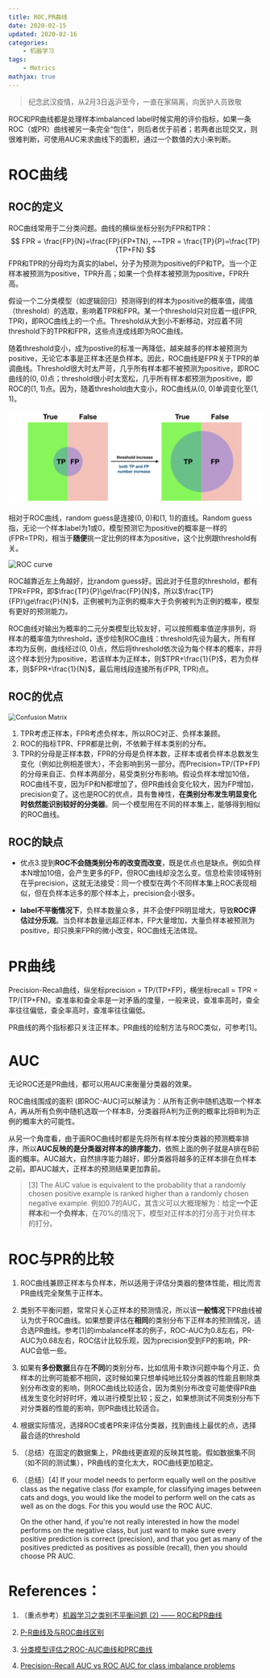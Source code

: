 ```yaml
---
title: ROC,PR曲线
date: 2020-02-15
updated: 2020-02-16
categories:
    - 机器学习
tags:
    - Metrics
mathjax: true
---
```


> 纪念武汉疫情，从2月3日返沪至今，一直在家隔离，向医护人员致敬

ROC和PR曲线都是处理样本imbalanced label时候实用的评价指标，如果一条ROC（或PR）曲线被另一条完全“包住”，则后者优于前者；若两者出现交叉，则很难判断，可使用AUC来求曲线下的面积，通过一个数值的大小来判断。

# ROC曲线

## ROC的定义

ROC曲线常用于二分类问题。曲线的横纵坐标分别为FPR和TPR：
$$
FPR = \frac{FP}{N}=\frac{FP}{FP+TN}, ~~TPR = \frac{TP}{P}=\frac{TP}{TP+FN}
$$
FPR和TPR的分母均为真实的label，分子为预测为positive的FP和TP。当一个正样本被预测为positive，TPR升高；如果一个负样本被预测为positive，FPR升高。

假设一个二分类模型（如逻辑回归）预测得到的样本为positive的概率值，阈值（threshold）的选取，影响着TPR和FPR。某一个threshold只对应着一组(FPR, TPR)，即ROC曲线上的一个点。Threshold从大到小不断移动，对应着不同threshold下的TPR和FPR，这些点连成线即为ROC曲线。

随着threshold变小，成为postive的标准一再降低，越来越多的样本被预测为positive，无论它本事是正样本还是负样本。因此，ROC曲线是FPR关于TPR的单调曲线。Threshold很大时太严苛，几乎所有样本都不被预测为positive，即ROC曲线的(0, 0)点；threshold很小时太宽松，几乎所有样本都预测为positive，即ROC的(1, 1)点。因为，随着threshold由大变小，ROC曲线从(0, 0)单调变化至(1, 1)。

![TPR_FPR](ROC_PR/ROCcurve.png)

相对于ROC曲线，random guess是连接(0, 0)和(1, 1)的直线。Random guess指，无论一个样本label为1或0，模型预测它为positive的概率是一样的(FPR=TPR)，相当于**随便**挑一定比例的样本为positive，这个比例跟threshold有关。

![ROC curve](https://pic1.zhimg.com/80/v2-7a45780df4c9930f04d8541b98f70d54_hd.jpg)

ROC越靠近左上角越好，比random guess好。因此对于任意的threshold，都有TPR$\ge$FPR，即$\frac{TP}{P}\ge\frac{FP}{N}$，所以$\frac{TP}{FP}\ge\frac{P}{N}$，正例被判为正例的概率大于负例被判为正例的概率，模型有更好的预测能力。

ROC曲线对输出为概率的二元分类模型比较友好，可以按照概率值逆序排列，将样本的概率值为threshold，逐步绘制ROC曲线：threshold先设为最大，所有样本均为反例，曲线经过(0, 0)点，然后将threshold依次设为每个样本的概率，并将这个样本划分为positive，若该样本为正样本，则$TPR+\frac{1}{P}$，若为负样本，则$FPR+\frac{1}{N}$，最后用线段连接所有(FPR, TPR)点。

## ROC的优点

<img src="https://pic2.zhimg.com/80/v2-5b2e1966e5a1c06f050ad5954de9a1f5_hd.jpg" alt="Confusion Matrix" style="zoom:90%;" />

1. TPR考虑正样本，FPR考虑负样本，所以ROC对正、负样本兼顾。
2. ROC的指标TPR、FPR都是比例，不依赖于样本类别的分布。
3. TPR的分母是正样本数，FPR的分母是负样本数，正样本或者负样本总数发生变化（例如比例相差很大），不会影响到另一部分。而Precision=TP/(TP+FP)的分母来自正、负样本两部分，易受类别分布影响。假设负样本增加10倍，ROC曲线不变，因为FP和N都增加了，但PR曲线会变化较大，因为FP增加，precision变了。这也是ROC的优点，具有鲁棒性，**在类别分布发生明显变化时依然能识别较好的分类器**。同一个模型用在不同的样本集上，能够得到相似的ROC曲线。

## ROC的缺点

- 优点3.提到**ROC不会随类别分布的改变而改变**，既是优点也是缺点。例如负样本N增加10倍，会产生更多的FP，但ROC曲线却没怎么变。信息检索领域特别在乎precision，这就无法接受：同一个模型在两个不同样本集上ROC表现相似，但在负样本远多的那个样本上，precision会小很多。

- **label不平衡情况下**，负样本数量众多，并不会使FPR明显增大，导致**ROC评估过分乐观**。当负样本数量远超正样本，FP大量增加，大量负样本被预测为positive，却只换来FPR的微小改变，ROC曲线无法体现。

# PR曲线

Precision-Recall曲线，纵坐标precision = TP/(TP+FP)，横坐标recall = TPR = TP/(TP+FN)。查准率和查全率是一对矛盾的度量，一般来说，查准率高时，查全率往往偏低，查全率高时，查准率往往偏低。

PR曲线的两个指标都只关注正样本。PR曲线的绘制方法与ROC类似，可参考[1]。

# AUC

无论ROC还是PR曲线，都可以用AUC来衡量分类器的效果。

ROC曲线围成的面积 (即ROC-AUC)可以解读为：从所有正例中随机选取一个样本A，再从所有负例中随机选取一个样本B，分类器将A判为正例的概率比将B判为正例的概率大的可能性。

从另一个角度看，由于画ROC曲线时都是先将所有样本按分类器的预测概率排序，所以**AUC反映的是分类器对样本的排序能力**，依照上面的例子就是A排在B前面的概率。AUC越大，自然排序能力越好，即分类器将越多的正样本排在负样本之前。即AUC越大，正样本的预测结果更加靠前。

> [3] The AUC value is equivalent to the probability that a randomly chosen positive example is ranked higher than a randomly chosen negative example. 例如0.7的AUC，其含义可以大概理解为：给定**一个正样本**和**一个负样本**，在70%的情况下，模型对正样本的打分高于对负样本的打分。

# ROC与PR的比较

1. ROC曲线兼顾正样本与负样本，所以适用于评估分类器的整体性能，相比而言PR曲线完全聚焦于正样本。

2. 类别不平衡问题，常常只关心正样本的预测情况，所以该**一般情况**下PR曲线被认为优于ROC曲线。如果想要评估在**相同**的类别分布下正样本的预测情况，适合选PR曲线。参考[1]的imbalance样本的例子，ROC-AUC为0.8左右，PR-AUC为0.68左右，ROC估计比较乐观，因为precision受到FP的影响，PR-AUC会低一些。

3. 如果有**多份数据**且存在**不同**的类别分布，比如信用卡欺诈问题中每个月正、负样本的比例可能都不相同，这时候如果只想单纯地比较分类器的性能且剔除类别分布改变的影响，则ROC曲线比较适合，因为类别分布改变可能使得PR曲线发生变化时好时坏，难以进行模型比较；反之，如果想测试不同类别分布下对分类器的性能的影响，则PR曲线比较适合。

4. 根据实际情况，选择ROC或者PR来评估分类器，找到曲线上最优的点，选择最合适的threshold

5. （总结）在固定的数据集上，PR曲线更直观的反映其性能。假如数据集不同（如不同的测试集），PR曲线的变化太大，ROC曲线更加稳定。

6. （总结）[4] If your model needs to perform equally well on the positive class as the negative class (for example, for classifying images between cats and dogs, you would like the model to perform well on the cats as well as on the dogs. For this you would use the ROC AUC.

   On the other hand, if you're not really interested in how the model performs on the negative class, but just want to make sure every positive prediction is correct (precision), and that you get as many of the positives predicted as positives as possible (recall), then you should choose PR AUC.

# References：

1. （重点参考）[机器学习之类别不平衡问题 (2) —— ROC和PR曲线](https://zhuanlan.zhihu.com/p/34655990)
2. [P-R曲线及与ROC曲线区别](https://www.cnblogs.com/gczr/p/10137063.html)

3. [分类模型评估之ROC-AUC曲线和PRC曲线](https://blog.csdn.net/pipisorry/article/details/51788927)
4. [Precision-Recall AUC vs ROC AUC for class imbalance problems](https://www.kaggle.com/general/7517)